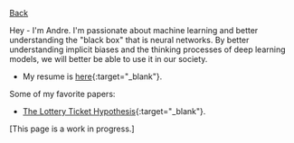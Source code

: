 [Back](https://andre-ye.github.io/)

Hey - I'm Andre. I'm passionate about machine learning and better understanding the "black box" that is neural networks. By better understanding implicit biases and the thinking processes of deep learning models, we will better be able to use it in our society.

- My resume is [here](https://andre-ye.github.io/scripts/andre-ye-resume.pdf){:target="_blank"}.

Some of my favorite papers:
- [The Lottery Ticket Hypothesis](https://arxiv.org/abs/1803.03635v1){:target="_blank"}.

[This page is a work in progress.]
